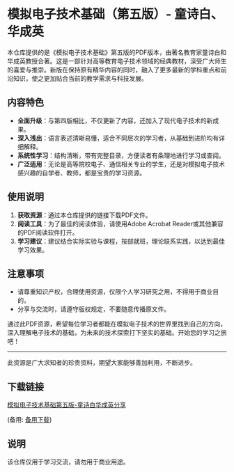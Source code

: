 # 模拟电子技术基础（第五版）- 童诗白、华成英

本仓库提供的是《模拟电子技术基础》第五版的PDF版本，由著名教育家童诗白和华成英教授合著。这是一部针对高等教育电子技术领域的经典教材，深受广大师生的喜爱与推崇。新版在保持原有精华内容的同时，融入了更多最新的学科重点和前沿知识，使之更加贴合当前的教学需求与科技发展。

## 内容特色

- **全面升级**：与第四版相比，不仅更新了内容，还加入了现代电子技术的新成果。
- **深入浅出**：语言表述清晰易懂，适合不同层次的学习者，从基础到进阶均有详细解释。
- **系统性学习**：结构清晰，带有完整目录，方便读者有条理地进行学习或查阅。
- **广泛适用**：无论是高等院校电子、通信相关专业的学生，还是对模拟电子技术感兴趣的自学者、教师，都是宝贵的学习资源。

## 使用说明

1. **获取资源**：通过本仓库提供的链接下载PDF文件。
2. **阅读工具**：为了最佳的阅读体验，请使用Adobe Acrobat Reader或其他兼容的PDF阅读软件打开。
3. **学习建议**：建议结合实际实验与课程，按部就班，理论联系实践，以达到最佳学习效果。

## 注意事项

- 请尊重知识产权，合理使用资源，仅限个人学习研究之用，不得用于商业目的。
- 分享与交流时，请遵守版权规定，不要随意传播原文件。

通过此PDF资源，希望每位学习者都能在模拟电子技术的世界里找到自己的方向，深入理解电子技术的基础，为未来的技术探索打下坚实的基础。开始您的学习之旅吧！

---

此资源是广大求知者的珍贵资料，期望大家能够善加利用，不断进步。

## 下载链接
[模拟电子技术基础第五版-童诗白华成英分享](https://pan.quark.cn/s/0793ae4a1812) 

(备用: [备用下载](https://pan.baidu.com/s/1nYQdsuzwHyvz08Ul1XFx9g?pwd=1234))

## 说明

该仓库仅用于学习交流，请勿用于商业用途。
